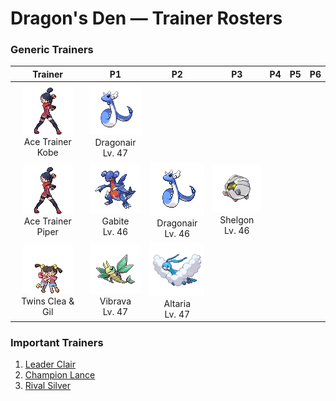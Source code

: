 # Dragon's Den — Trainer Rosters

### Generic Trainers

| Trainer | P1 | P2 | P3 | P4 | P5 | P6 |
|:-------:|:--:|:--:|:--:|:--:|:--:|:--:|
| ![Ace Trainer Kobe](../../assets/trainers/ace_trainer.png "Ace Trainer Kobe")<br>Ace Trainer Kobe | ![Dragonair](../../assets/sprites/dragonair/front.gif "Dragonair")<br>Dragonair<br>Lv. 47 |
| ![Ace Trainer Piper](../../assets/trainers/ace_trainer.png "Ace Trainer Piper")<br>Ace Trainer Piper | ![Gabite](../../assets/sprites/gabite/front.gif "Gabite")<br>Gabite<br>Lv. 46 | ![Dragonair](../../assets/sprites/dragonair/front.gif "Dragonair")<br>Dragonair<br>Lv. 46 | ![Shelgon](../../assets/sprites/shelgon/front.gif "Shelgon")<br>Shelgon<br>Lv. 46 |
| ![Twins Clea & Gil](../../assets/trainers/twins.png "Twins Clea & Gil")<br>Twins Clea & Gil | ![Vibrava](../../assets/sprites/vibrava/front.gif "Vibrava")<br>Vibrava<br>Lv. 47 | ![Altaria](../../assets/sprites/altaria/front.gif "Altaria")<br>Altaria<br>Lv. 47 |


### Important Trainers

1. [Leader Clair](important_trainers.md#leader-clair)
1. [Champion Lance](important_trainers.md#champion-lance)
1. [Rival Silver](important_trainers.md#rival-silver)
